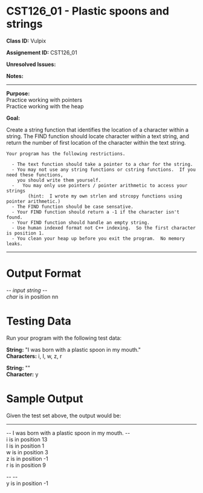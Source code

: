 # CST126_01 - Plastic spoons and strings

**Class ID:** Vulpix

**Assignement ID:** CST126_01

**Unresolved Issues:**

**Notes:**


---

**Purpose:**  
	Practice working with pointers  
	Practice working with the heap  

**Goal:**

  Create a string function that identifies the location of a character within a string.  The FIND function 
  should locate character within a text string, and return the number of first location of the character 
  within the text string.  
	
	Your program has the following restrictions.  

	  - The text function should take a pointer to a char for the string.  
	  - You may not use any string functions or cstring functions.  If you need these functions, 
	    you should write them yourself.  
	  -   You may only use pointers / pointer arithmetic to access your strings
			(hint:  I wrote my own strlen and strcopy functions using pointer arithmetic.)
	  - The FIND function should be case sensative.
	  - Your FIND function should return a -1 if the character isn't found.
	  - Your FIND function should handle an empty string. 
	  - Use human indexed format not C++ indexing.  So the first character is position 1.
	  - You clean your heap up before you exit the program.  No memory leaks.

---

Output Format  
=============

\-\- _input string_ \-\-    
_char_ is in position nn  

Testing Data  
=============
Run your program with the following test data:

**String:**  "I was born with a plastic spoon in my mouth."  
**Characters:**  i, I, w, z, r     

**String:**  ""  
**Character:** y  

Sample Output
=============

Given the test set above, the output would be:

-----

\-\- I was born with a plastic spoon in my mouth. \-\-  
i is in position 13  
I is in position 1  
w is in position 3  
z is in position -1  
r is in position 9  

\-\-  \-\-  
y is in position -1    
